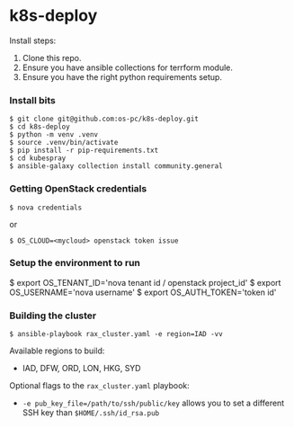 # k8s-deploy


Install steps:
1. Clone this repo.
2. Ensure you have ansible collections for terrform module.
3. Ensure you have the right python requirements setup.


### Install bits

```
$ git clone git@github.com:os-pc/k8s-deploy.git
$ cd k8s-deploy
$ python -m venv .venv
$ source .venv/bin/activate
$ pip install -r pip-requirements.txt
$ cd kubespray
$ ansible-galaxy collection install community.general
```


### Getting OpenStack credentials

```
$ nova credentials
```
or
```
$ OS_CLOUD=<mycloud> openstack token issue
```


### Setup the environment to run
$ export OS_TENANT_ID='nova tenant id / openstack project_id'
$ export OS_USERNAME='nova username'
$ export OS_AUTH_TOKEN='token id'

### Building the cluster

```
$ ansible-playbook rax_cluster.yaml -e region=IAD -vv

```

Available regions to build:
- IAD, DFW, ORD, LON, HKG, SYD

Optional flags to the `rax_cluster.yaml` playbook:
- `-e pub_key_file=/path/to/ssh/public/key` allows you to set a different SSH key than `$HOME/.ssh/id_rsa.pub`
